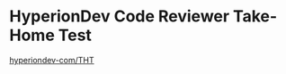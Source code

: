 # HyperionDev Code Reviewer Take-Home Test
  [hyperiondev-com/THT](https://github.com/hyperiondev-com/THT/tree/CodeReviewer)
